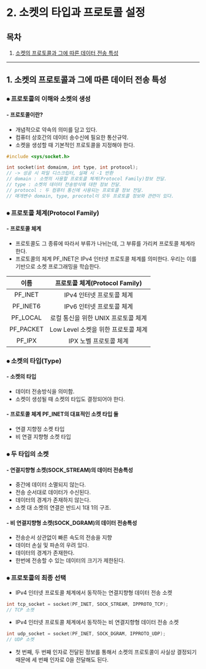 # 2. 소켓의 타입과 프로토콜 설정

## 목차

1. [소켓의 프로토콜과 그에 따른 데이터 전송 특성](#2-소켓의-타입과-프로토콜-설정)

--- 

## 1. 소켓의 프로토콜과 그에 따른 데이터 전송 특성

### ⦁ 프로토콜의 이해와 소켓의 생성

#### - 프로토콜이란?

+ 개념적으로 약속의 의미를 담고 있다.
+ 컴퓨터 상호간의 데이터 송수신에 필요한 통산규약.
+ 소켓을 생성할 때 기본적인 프로토콜을 지정해야 한다.

```c
#include <sys/socket.h>

int socket(int domainm, int type, int protocol);
// -> 성공 시 파일 디스크립터, 실패 시 -1 반환
// domain : 소켓의 사용할 프로토콜 체계(Protocol Family)정보 전달.
// type : 소켓의 데이터 전송방식에 대한 정보 전달.
// protocol : 두 컴퓨터 통신에 사용되는 프로토콜 정보 전달.
// 매개변수 domain, type, procotol이 모두 프로토콜 정보와 관련이 있다.
```

### ⦁ 프로토콜 체계(Protocol Family)

#### - 프로토콜 체계

+ 프로토콜도 그 종류에 따라서 부류가 나뉘는데, 그 부류를 가리켜 프로토콜 체계라 한다.
+ 프로토콜의 체계 PF_INET은 IPv4 인터넷 프로토콜 체계를 의미한다. 우리는 이를 기반으로 소켓 프로그래밍을 학습한다.

| 이름 | 프로토콜 체계(Protocol Family) |
|:---:|:---:|
| PF_INET | IPv4 인터넷 프로토콜 체계 |
| PF_INET6 | IPv6 인터넷 프로토콜 체계 |
| PF_LOCAL | 로컬 통신을 위한 UNIX 프로토콜 체계
| PF_PACKET | Low Level 소켓을 위한 프로토콜 체계
| PF_IPX | IPX 노벨 프로토콜 체계


### ⦁ 소켓의 타입(Type)

#### - 소켓의 타입

+ 데이터 전송방식을 의미함.
+ 소켓이 생성될 때 소켓의 타입도 결정되어야 한다. 

#### - 프로토콜 체계 PF_INET의 대표적인 소켓 타입 둘

+ 연결 지향정 소켓 타입
+ 비 연결 지향형 소켓 타입

### ⦁ 두 타입의 소켓

#### - 연결지향형 소켓(SOCK_STREAM)의 데이터 전송특성

+ 중간에 데이터 소멸되지 않는다.
+ 전송 순서대로 데이터가 수신된다.
+ 데이터의 경계가 존재하지 않는다.
+ 소켓 대 소켓의 연결은 반드시 1대 1의 구조.

#### - 비 연결지향형 소켓(SOCK_DGRAM)의 데이터 전송특성
+ 전송순서 상관없이 빠른 속도의 전송을 지향
+ 데이터 손실 및 파손의 우려 있다.
+ 데이터의 경계가 존재한다.
+ 한번에 전송할 수 있는 데이터의 크기가 제한된다.

### ⦁ 프로토콜의 최종 선택

+ IPv4 인터넷 프로토콜 체계에서 동작하는 연결지향형 데이터 전송 소켓
```c
int tcp_socket = socket(PF_INET, SOCK_STREAM, IPPROTO_TCP);
// TCP 소켓
```

+ IPv4 인터넷 프로토콜 체계에서 동작하는 비 연결지향형 데이터 전송 소켓
```c
int udp_socket = socket(PF_INET, SOCK_DGRAM, IPPROTO_UDP);
// UDP 소켓
```

+ 첫 번째, 두 번째 인자로 전달된 정보를 통해서 소켓의 프로토콜이 사실상 결정되기 때문에 세 번째 인자로 0을 전달해도 된다.
